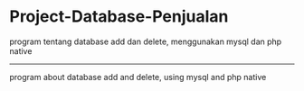 # Project-Database-Penjualan

program tentang database add dan delete, menggunakan mysql dan php native

------------------------------


program about database add and delete, using mysql and php native

